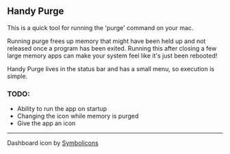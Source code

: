 Handy Purge
------------

This is a quick tool for running the 'purge' command on your mac.

Running purge frees up memory that might have been held up and not released once a program has been exited. Running this after closing a few large memory apps can make your system feel like it's just been rebooted!

Handy Purge lives in the status bar and has a small menu, so execution is simple.

### TODO:

* Ability to run the app on startup
* Changing the icon while memory is purged
* Give the app an icon

---------

Dashboard icon by [Symbolicons](http://symbolicons.com)